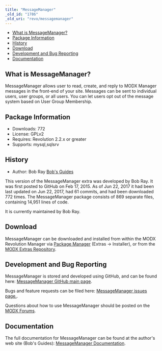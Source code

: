 ```yaml
---
title: "MessageManager"
_old_id: "1786"
_old_uri: "revo/messagemanager"
---
```


- [What is MessageManager?](#MessageManager-WhatisMessageManager)
- [Package Information](#MessageManager-Information)
- [History](#MessageManager-History)
- [Download](#MessageManager-Download)
- [Development and Bug Reporting](#MessageManager-DevelopmentandBugReporting)
- [Documentation](#MessageManager-Documentation)
 
## What is MessageManager?

MessageManager allows user to read, create, and reply to MODX Manager messages in the front-end of your site. Messages can be sent to individual users, user groups, or all users. You can let users opt out of the message system based on User Group Membership.

## Package Information

- Downloads: 772
- License: GPLv2
- Requires: Revolution 2.2.x or greater
- Supports: mysql,sqlsrv

## History

- Author: Bob Ray [Bob's Guides](https://bobsguides.com)

 This version of the MessageManager extra was developed by Bob Ray. It was first posted to GitHub on Feb 17, 2015. As of Jun 22, 2017 it had been last updated on Jun 22, 2017, had 61 commits, and had been downloaded 772 times. The MessageManager package consists of 869 separate files, containing 14,951 lines of code.

It is currently maintained by Bob Ray.

## Download

 MessageManager can be downloaded and installed from within the MODX Revolution Manager via [Package Manager](developing-in-modx/advanced-development/package-management "Package Manager") (Extras -> Installer), or from the [MODX Extras Repository](https://modx.com/extras/package/messagemanager).

## Development and Bug Reporting 

 MessageManager is stored and developed using GitHub, and can be found here: [MessageManager GitHub main page](https://github.com/BobRay/MessageManager).

 Bugs and feature requests can be filed here: [MessageManager issues page.](https://github.com/BobRay/MessageManager/issues).

Questions about how to use MessageManager should be posted on the [MODX Forums](https://forums.modx.com).

## Documentation

 The full documentation for MessageManager can be found at the author's web site (Bob's Guides): [MessageManager Documentation](https://bobsguides.com/messagemanager-tutorial.html).